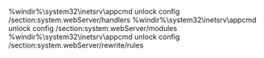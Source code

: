 %windir%\system32\inetsrv\appcmd unlock config /section:system.webServer/handlers
%windir%\system32\inetsrv\appcmd unlock config /section:system.webServer/modules
%windir%\system32\inetsrv\appcmd unlock config /section:system.webServer/rewrite/rules
